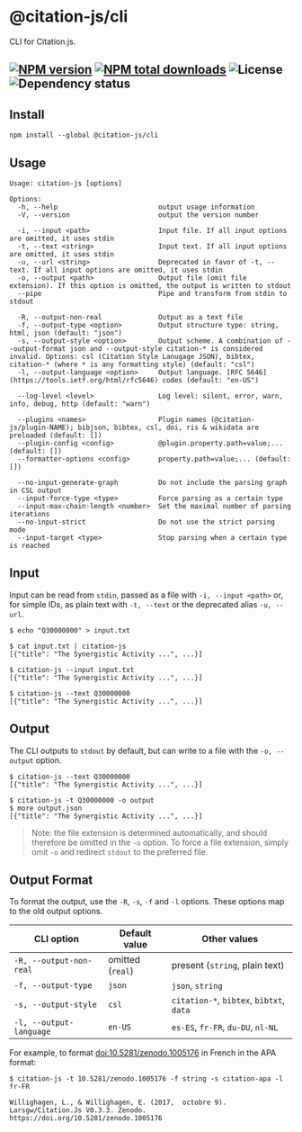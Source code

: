 # @citation-js/cli
CLI for Citation.js.

[![NPM version](https://img.shields.io/npm/v/@citation-js/cli.svg)](https://npmjs.org/package/@citation-js/cli)
[![NPM total downloads](https://img.shields.io/npm/dt/@citation-js/cli.svg)](https://npmcharts.com/compare/@citation-js%2Fcli?minimal=true)
![License](https://img.shields.io/npm/l/@citation-js/cli.svg)
![Dependency status](https://david-dm.org/citation-js/citation-js/status.svg?path=packages%2Fcli)
---

## Install

    npm install --global @citation-js/cli

## Usage

    Usage: citation-js [options]

    Options:
      -h, --help                         output usage information
      -V, --version                      output the version number

      -i, --input <path>                 Input file. If all input options are omitted, it uses stdin
      -t, --text <string>                Input text. If all input options are omitted, it uses stdin
      -u, --url <string>                 Deprecated in favor of -t, --text. If all input options are omitted, it uses stdin
      -o, --output <path>                Output file (omit file extension). If this option is omitted, the output is written to stdout
      --pipe                             Pipe and transform from stdin to stdout

      -R, --output-non-real              Output as a text file
      -f, --output-type <option>         Output structure type: string, html, json (default: "json")
      -s, --output-style <option>        Output scheme. A combination of --output-format json and --output-style citation-* is considered invalid. Options: csl (Citation Style Lanugage JSON), bibtex, citation-* (where * is any formatting style) (default: "csl")
      -l, --output-language <option>     Output language. [RFC 5646](https://tools.ietf.org/html/rfc5646) codes (default: "en-US")

      --log-level <level>                Log level: silent, error, warn, info, debug, http (default: "warn")

      --plugins <names>                  Plugin names (@citation-js/plugin-NAME); bibjson, bibtex, csl, doi, ris & wikidata are preloaded (default: [])
      --plugin-config <config>           @plugin.property.path=value;... (default: [])
      --formatter-options <config>       property.path=value;... (default: [])

      --no-input-generate-graph          Do not include the parsing graph in CSL output
      --input-force-type <type>          Force parsing as a certain type
      --input-max-chain-length <number>  Set the maximal number of parsing iterations
      --no-input-strict                  Do not use the strict parsing mode
      --input-target <type>              Stop parsing when a certain type is reached

## Input

Input can be read from `stdin`, passed as a file with `-i, --input <path>` or, for simple IDs, as plain text with `-t, --text` or the deprecated alias `-u, --url`.

    $ echo "Q30000000" > input.txt

    $ cat input.txt | citation-js
    [{"title": "The Synergistic Activity ...", ...}]

    $ citation-js --input input.txt
    [{"title": "The Synergistic Activity ...", ...}]

    $ citation-js --text Q30000000
    [{"title": "The Synergistic Activity ...", ...}]

## Output

The CLI outputs to `stdout` by default, but can write to a file with the `-o, --output` option.

    $ citation-js --text Q30000000
    [{"title": "The Synergistic Activity ...", ...}]

    $ citation-js -t Q30000000 -o output
    $ more output.json
    [{"title": "The Synergistic Activity ...", ...}]

> Note: the file extension is determined automatically, and should therefore be omitted in the `-o` option. To force a file extension, simply omit `-o` and redirect `stdout` to the preferred file.

## Output Format

To format the output, use the `-R`, `-s`, `-f` and `-l` options. These options map to the old output options.

| CLI option              | Default value    | Other values         |
|-------------------------|------------------|----------------------|
| `-R, --output-non-real` | omitted (`real`) | present (`string`, plain text) |
| `-f, --output-type`     | `json`           | `json`, `string`     |
| `-s, --output-style`    | `csl`            | `citation-*`, `bibtex`, `bibtxt`, `data` |
| `-l, --output-language` | `en-US`          | `es-ES`, `fr-FR`, `du-DU`, `nl-NL` |

For example, to format [doi:10.5281/zenodo.1005176](https://doi.org/10.5281/zenodo.1005176) in French in the APA format:

    $ citation-js -t 10.5281/zenodo.1005176 -f string -s citation-apa -l fr-FR

    Willighagen, L., & Willighagen, E. (2017,  octobre 9). Larsgw/Citation.Js V0.3.3. Zenodo. https://doi.org/10.5281/zenodo.1005176
